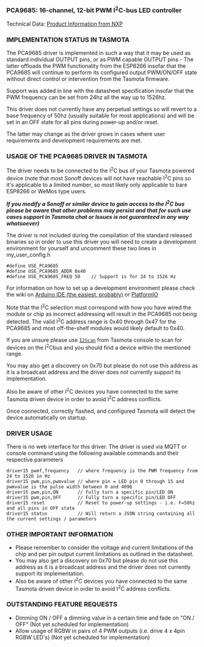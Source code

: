 ### PCA9685: 16-channel, 12-bit PWM I<sup>2</sup>C-bus LED controller

Technical Data: [Product Information from NXP](https://www.nxp.com/products/analog/interfaces/ic-bus/ic-led-controllers/16-channel-12-bit-pwm-fm-plus-ic-bus-led-controller:PCA9685)

### IMPLEMENTATION STATUS IN TASMOTA

The PCA9685 driver is implemented in such a way that it may be used as standard individual OUTPUT pins, or as PWM capable OUTPUT pins - The latter offloads the PWM functionality from the ESP8266 insofar that the PCA9685 will continue to perform its configured output PWM/ON/OFF state without direct control or intervention from the Tasmota firmware.

Support was added in line with the datasheet specification insofar that the PWM frequency can be set from 24hz all the way up to 1526hz.

This driver does not currently have any perpetual settings so will revert to a base frequency of 50hz (usually suitable for most applications) and will be set in an OFF state for all pins during power-up and/or reset.

The latter may change as the driver grows in cases where user requirements and development requirements are met.

### USAGE OF THE PCA9685 DRIVER IN TASMOTA

The driver needs to be connected to the I<sup>2</sup>C bus of your Tasmota powered device (note that most Sonoff devices will not have reachable I<sup>2</sup>C pins so it's applicable to a limited number, so most likely only applicable to bare ESP8266 or WeMos type users.

_**If you modify a Sonoff or similar device to gain access to the I<sup>2</sup>C bus please be aware that other problems may persist and that for such use cases support in Tasmota chat or Issues is not guaranteed in any way whatsoever)**_

The driver is not included during the compilation of the standard released binaries so in order to use this driver you will need to create a development environment for yourself and uncomment these two lines in my_user_config.h

```
#define USE_PCA9685
#define USE_PCA9685_ADDR 0x40
#define USE_PCA9685_FREQ 50    // Support is for 24 to 1526 Hz
```

For information on how to set up a development environment please check the wiki on [Arduino IDE (the easiest, probably)](https://github.com/arendst/Tasmota/wiki/Arduino-IDE) or [PlatformIO](https://github.com/arendst/Tasmota/wiki/PlatformIO)

Note that the I<sup>2</sup>C selection must correspond with how you have wired the module or chip as incorrect addressing will result in the PCA9685 not being detected. The valid I<sup>2</sup>C address range is 0x40 through 0x47 for the PCA9685 and most off-the-shelf modules would likely default to 0x40.

If you are unsure please use [`I2Scan`](Commands#i2scan) from Tasmota console to scan for devices on the I<sup>2</sup>Cbus and you should find a device within the mentioned range.

You may also get a discovery on 0x70 but please do not use this address as it is a broadcast address and the driver does not currently support its implementation.

Also be aware of other I<sup>2</sup>C devices you have connected to the same Tasmota driven device in order to avoid I<sup>2</sup>C address conflicts.

Once connected, correctly flashed, and configured Tasmota will detect the device automatically on startup.

### DRIVER USAGE

There is no web interface for this driver. The driver is used via MQTT or console command using the following available commands and their respective parameters

```
driver15 pwmf,frequency   // where frequency is the PWM frequency from 24 to 1526 in Hz
driver15 pwm,pin,pwmvalue // where pin = LED pin 0 through 15 and pwmvalue is the pulse width between 0 and 4096
driver15 pwm,pin,ON       // Fully turn a specific pin/LED ON
driver15 pwm,pin,OFF      // Fully turn a specific pin/LED OFF
driver15 reset            // Reset to power-up settings - i.e. F=50hz and all pins in OFF state
driver15 status           // Will return a JSON string containing all the current settings / parameters
```

### OTHER IMPORTANT INFORMATION
* Please remember to consider the voltage and current limitations of the chip and per pin output current limitations as outlined in the datasheet.
* You may also get a discovery on 0x70 but please do not use this address as it is a broadcast address and the driver does not currently support its implementation.
* Also be aware of other I<sup>2</sup>C devices you have connected to the same Tasmota driven device in order to avoid I<sup>2</sup>C address conflicts.


### OUTSTANDING FEATURE REQUESTS
* Dimming ON / OFF a dimming value in a certain time and fade on "ON / OFF" (Not yet scheduled for implementation)
* Allow usage of RGBW in pairs of 4 PWM outputs (i.e. drive 4 x 4pin RGBW LED's) (Not yet scheduled for implementation)

